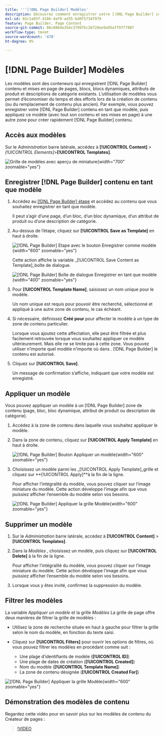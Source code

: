 ```yaml
---
title: '''[!DNL Page Builder] Modèles'
description: Découvrez comment enregistrer votre [!DNL Page Builder] contenu en tant que modèle, puis appliquez ce modèle à une autre zone.
exl-id: 02c1a93f-4186-4af9-ad35-bd0f5734f979
feature: Page Builder, Page Content
source-git-commit: 06c8864e35dc37997bc26720ee9a95aff97f7987
workflow-type: tm+mt
source-wordcount: '478'
ht-degree: 0%

---
```


# [!DNL Page Builder] Modèles

Les modèles sont des conteneurs qui enregistrent [!DNL Page Builder] contenu et mises en page de pages, blocs, blocs dynamiques, attributs de produit et descriptions de catégorie existants. L’utilisation de modèles vous permet d’économiser du temps et des efforts lors de la création de contenu (ou du remplacement de contenu plus ancien). Par exemple, vous pouvez enregistrer votre [!DNL Page Builder] contenu en tant que modèle, puis appliquez ce modèle (avec tout son contenu et ses mises en page) à une autre zone pour créer rapidement [!DNL Page Builder] contenu.

## Accès aux modèles

Sur le _Administration_ barre latérale, accédez à **[!UICONTROL Content]** > _[!UICONTROL Elements]_>**[!UICONTROL Templates]**.

![Grille de modèles avec aperçu de miniature](./assets/templates-list.png){width="700" zoomable="yes"}

## Enregistrer [!DNL Page Builder] contenu en tant que modèle

1. Accédez au [[!DNL Page Builder] étape](workspace.md#stage) et accédez au contenu que vous souhaitez enregistrer en tant que modèle.

   Il peut s’agir d’une page, d’un bloc, d’un bloc dynamique, d’un attribut de produit ou d’une description de catégorie.

1. Au-dessus de l’étape, cliquez sur **[!UICONTROL Save as Template]** en haut à droite.

   ![[!DNL Page Builder] Etape avec le bouton Enregistrer comme modèle](./assets/pb-templates-saveastemplate-button.png){width="600" zoomable="yes"}

   Cette action affiche la variable _[!UICONTROL Save Content as Template]_boîte de dialogue.

   ![[!DNL Page Builder] Boîte de dialogue Enregistrer en tant que modèle](./assets/pb-templates-save-dialog.png){width="400" zoomable="yes"}

1. Pour **[!UICONTROL Template Name]**, saisissez un nom unique pour le modèle.

   Un nom unique est requis pour pouvoir être recherché, sélectionné et appliqué à une autre zone de contenu, le cas échéant.

1. Si nécessaire, définissez **Créé pour** pour affecter le modèle à un type de zone de contenu particulier.

   Lorsque vous ajoutez cette affectation, elle peut être filtrée et plus facilement retrouvée lorsque vous souhaitez appliquer ce modèle ultérieurement. Mais elle ne se limite pas à cette zone. Vous pouvez utiliser n’importe quel modèle n’importe où dans . [!DNL Page Builder] le contenu est autorisé.

1. Cliquez sur **[!UICONTROL Save]**.

   Un message de confirmation s’affiche, indiquant que votre modèle est enregistré.

## Appliquer un modèle

Vous pouvez appliquer un modèle à un [!DNL Page Builder] zone de contenu (page, bloc, bloc dynamique, attribut de produit ou description de catégorie).

1. Accédez à la zone de contenu dans laquelle vous souhaitez appliquer le modèle.

1. Dans la zone de contenu, cliquez sur **[!UICONTROL Apply Template]** en haut à droite.

   ![[!DNL Page Builder] Bouton Appliquer un modèle](./assets/pb-templates-applytemplate-button.png){width="600" zoomable="yes"}

1. Choisissez un modèle parmi les _[!UICONTROL Apply Template]_grille et cliquez sur **[!UICONTROL Apply]**à la fin de la ligne.

   Pour afficher l’intégralité du modèle, vous pouvez cliquer sur l’image miniature du modèle. Cette action développe l’image afin que vous puissiez afficher l’ensemble du modèle selon vos besoins.

   ![[!DNL Page Builder] Appliquer la grille Modèle](./assets/pb-templates-apply-slideout-nofilters.png){width="600" zoomable="yes"}

## Supprimer un modèle

1. Sur le _Administration_ barre latérale, accédez à **[!UICONTROL Content]** > **[!UICONTROL Templates]**.

1. Dans la _Modèles_ , choisissez un modèle, puis cliquez sur **[!UICONTROL Delete]** à la fin de la ligne.

   Pour afficher l’intégralité du modèle, vous pouvez cliquer sur l’image miniature du modèle. Cette action développe l’image afin que vous puissiez afficher l’ensemble du modèle selon vos besoins.

1. Lorsque vous y êtes invité, confirmez la suppression du modèle.

## Filtrer les modèles

La variable _Appliquer un modèle_ et la grille _Modèles_ La grille de page offre deux manières de filtrer la grille de modèles :

- Utilisez la zone de recherche située en haut à gauche pour filtrer la grille selon le nom du modèle, en fonction du texte saisi.

- Cliquez sur **[!UICONTROL Filters]** pour ouvrir les options de filtres, où vous pouvez filtrer les modèles en procédant comme suit :

   - Une plage d’identifiants de modèle (**[!UICONTROL ID]**)
   - Une plage de dates de création (**[!UICONTROL Created]**)
   - Nom du modèle (**[!UICONTROL Template Name]**)
   - La zone de contenu désignée (**[!UICONTROL Created For]**)

![[!DNL Page Builder] Appliquer la grille Modèle](./assets/pb-templates-apply-slideout-withfilters.png){width="600" zoomable="yes"}

## Démonstration des modèles de contenu

Regardez cette vidéo pour en savoir plus sur les modèles de contenu du Créateur de pages :

>[!VIDEO](https://video.tv.adobe.com/v/343787?quality=12)
